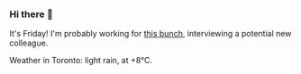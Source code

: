 ### Hi there :wave:

It's Friday! I'm probably working for [this bunch](https://github.com/kohofinancial), interviewing a potential new colleague.

Weather in Toronto: light rain, at +8°C.

